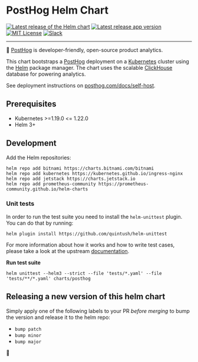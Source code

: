 # PostHog Helm Chart

[![Latest release of the Helm chart](https://img.shields.io/badge/dynamic/yaml.svg?label=Helm%20chart%20version&url=https://posthog.github.io/charts-clickhouse/index.yaml&query=$.entries.posthog[:1].version&logo=helm)](https://github.com/PostHog/charts-clickhouse)
[![Latest release app version](https://img.shields.io/badge/dynamic/yaml.svg?label=App%20version&url=https://posthog.github.io/charts-clickhouse/index.yaml&query=$.entries.posthog[:1].appVersion)](https://github.com/PostHog/posthog)
[![MIT License](https://img.shields.io/badge/License-MIT-red.svg?style=flat-square)](https://opensource.org/licenses/MIT)
[![Slack](https://img.shields.io/badge/PostHog_chat-slack-blue?logo=slack)](https://posthog.com/slack)

-----

🦔 [PostHog](https://posthog.com/) is developer-friendly, open-source product analytics.

This chart bootstraps a [PostHog](https://posthog.com/) deployment on a [Kubernetes](http://kubernetes.io) cluster using the [Helm](https://helm.sh) package manager. The chart uses the scalable [ClickHouse](https://clickhouse.tech/) database for powering analytics.

See deployment instructions on [posthog.com/docs/self-host](https://posthog.com/docs/self-host).

## Prerequisites
- Kubernetes >=1.19.0 <= 1.22.0
- Helm 3+

## Development
Add the Helm repositories:
```
helm repo add bitnami https://charts.bitnami.com/bitnami
helm repo add kubernetes https://kubernetes.github.io/ingress-nginx
helm repo add jetstack https://charts.jetstack.io
helm repo add prometheus-community https://prometheus-community.github.io/helm-charts
```

### Unit tests
In order to run the test suite you need to install the `helm-unittest` plugin. You can do that by running:
```
helm plugin install https://github.com/quintush/helm-unittest
```

For more information about how it works and how to write test cases, please take a look at the upstream [documentation](https://github.com/quintush/helm-unittest/blob/master/README.md).

**Run test suite**
```
helm unittest --helm3 --strict --file 'tests/*.yaml' --file 'tests/**/*.yaml' charts/posthog
```

## Releasing a new version of this helm chart

Simply apply one of the following labels to your PR _before merging_ to bump the version and release it to the helm repo:
- `bump patch`
- `bump minor`
- `bump major`

👋
